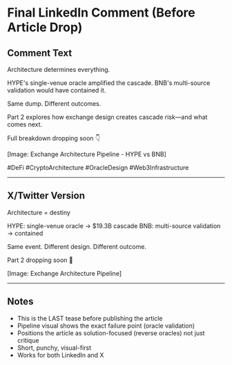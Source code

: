 # Final LinkedIn Comment (Before Article Drop)

## Comment Text

Architecture determines everything.

HYPE's single-venue oracle amplified the cascade.
BNB's multi-source validation would have contained it.

Same dump. Different outcomes.

Part 2 explores how exchange design creates cascade risk—and what comes next.

Full breakdown dropping soon 👇

[Image: Exchange Architecture Pipeline - HYPE vs BNB]

#DeFi #CryptoArchitecture #OracleDesign #Web3Infrastructure

---

## X/Twitter Version

Architecture = destiny

HYPE: single-venue oracle → $19.3B cascade
BNB: multi-source validation → contained

Same event. Different design. Different outcome.

Part 2 dropping soon 🍟

[Image: Exchange Architecture Pipeline]

---

## Notes

- This is the LAST tease before publishing the article
- Pipeline visual shows the exact failure point (oracle validation)
- Positions the article as solution-focused (reverse oracles) not just critique
- Short, punchy, visual-first
- Works for both LinkedIn and X
